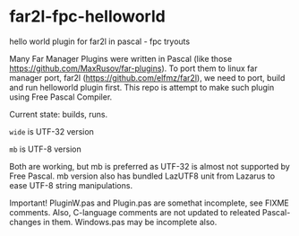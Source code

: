 # far2l-fpc-helloworld
hello world plugin for far2l in pascal - fpc tryouts

Many Far Manager Plugins were written in Pascal (like those https://github.com/MaxRusov/far-plugins). To port them to linux far manager port, far2l (https://github.com/elfmz/far2l), we need to port, build and run helloworld plugin first. This repo is attempt to make such plugin using Free Pascal Compiler.

Current state: builds, runs.

`wide` is UTF-32 version

`mb` is UTF-8 version

Both are working, but mb is preferred as UTF-32 is almost not supported by Free Pascal. mb version also has bundled LazUTF8 unit from Lazarus to ease UTF-8 string manipulations.

Important! PluginW.pas and Plugin.pas are somethat incomplete, see FIXME comments. Also, C-language comments are not updated to releated Pascal-changes in them. Windows.pas may be incomplete also.
